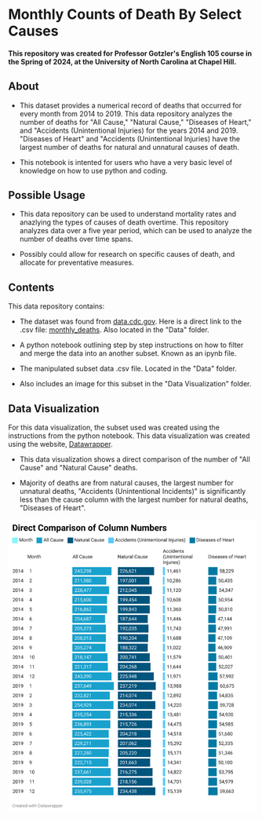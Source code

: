 # Monthly Counts of Death By Select Causes 
#### This repository was created for Professor Gotzler's English 105 course in the Spring of 2024, at the University of North Carolina at Chapel Hill.

## About
- This dataset provides a numerical record of deaths that occurred for every month from 2014 to 2019. This data repository analyzes the number of deaths for "All Cause," "Natural Cause," "Diseases of Heart," and "Accidents (Unintentional Injuries) for the years 2014 and 2019. "Diseases of Heart" and "Accidents (Unintentional Injuries) have the largest number of deaths for natural and unnatural causes of death. 

- This notebook is intented for users who have a very basic level of knowledge on how to use python and coding.

## Possible Usage
- This data repository can be used to understand mortality rates and anazlying the types of causes of death overtime. This repository analyzes data over a five year period, which can be used to analyze the number of deaths over time spans.

- Possibly could allow for research on specific causes of death, and allocate for preventative measures. 
## Contents
This data repository contains:

- The dataset was found from [data.cdc.gov](https://data.cdc.gov/NCHS/Monthly-Counts-of-Deaths-by-Select-Causes-2014-201/bxq8-mugm/data_preview). Here is a direct link to the .csv file: [monthly_deaths](https://data.cdc.gov/api/views/bxq8-mugm/rows.csv?accessType=DOWNLOAD). Also located in the "Data" folder.

- A python notebook outlining step by step instructions on how to filter and merge the data into an another subset. Known as an ipynb file. 

- The manipulated subset data .csv file. Located in the "Data" folder. 

- Also includes an image for this subset in the "Data Visualization" folder. 
## Data Visualization
For this data visualization, the subset used was created using the instructions from the python notebook. This data visualization was created using the website, [Datawrapper](https://www.datawrapper.de). 

- This data visualization shows a direct comparison of the number of "All Cause" and "Natural Cause" deaths. 

- Majority of deaths are from natural causes, the largest number for unnatural deaths, "Accidents (Unintentional Incidents)" is significantly less than the cause column with the largest number for natural deaths, "Diseases of Heart". 

![Alt text](https://github.com/deenahab/Monthly-Deaths/blob/main/Data%20Visualization/columnvisual.png)


